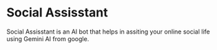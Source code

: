 # Social Assisstant
Social Assisstant is an AI bot that helps in assiting your online social life using Gemini AI from google.